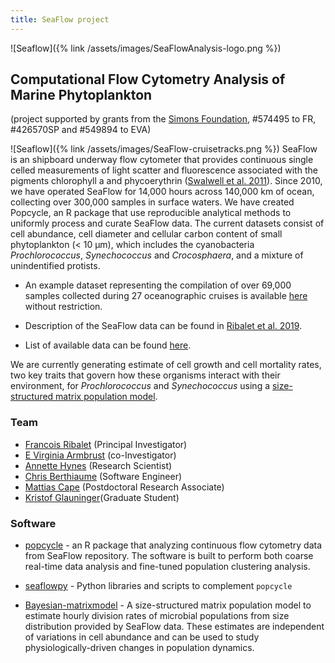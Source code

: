 ```yaml
---
title: SeaFlow project
---
```

![Seaflow]({% link /assets/images/SeaFlowAnalysis-logo.png %})

## Computational Flow Cytometry Analysis of Marine Phytoplankton

(project supported by grants from the [Simons Foundation](https://www.simonsfoundation.org/life-sciences/microbial-oceanography/), #574495 to FR, #426570SP and #549894 to EVA)

![Seaflow]({% link /assets/images/SeaFlow-cruisetracks.png %})
SeaFlow is an shipboard underway flow cytometer that provides continuous single celled measurements of light scatter and fluorescence associated with the pigments chlorophyll a and phycoerythrin ([Swalwell et al. 2011](https://doi.org/10.4319/lom.2011.9.466)). Since 2010, we have operated SeaFlow for 14,000 hours across 140,000 km of ocean, collecting over 300,000 samples in surface waters. We have created Popcycle, an R package that use reproducible analytical methods to uniformly process and curate SeaFlow data. The current datasets consist of cell abundance, cell diameter and cellular carbon content of small phytoplankton (< 10 μm), which includes the cyanobacteria <i>Prochlorococcus</i>, <i>Synechococcus</i> and <i>Crocosphaera</i>, and a mixture of unindentified protists.

* An example dataset representing the compilation of over 69,000 samples collected during 27 oceanographic cruises is available [here](http://doi.org/10.5281/zenodo.2678021) without restriction.

* Description of the SeaFlow data can be found in [Ribalet et al. 2019](https://doi.org/10.1038/s41597-019-0292-2).

* List of available data can be found [here](https://docs.google.com/spreadsheets/d/e/2PACX-1vT76VR2_VAulc6caxklUqOTOj_7EEnNJiFlHqaD1fC7Pc_zqw5i7wwcQUcDa8dtALZXoVHt2t0mdPS5/pubhtml).

We are currently generating estimate of cell growth and cell mortality rates, two key traits that govern how these organisms interact with their environment, for <i>Prochlorococcus</i> and <i>Synechococcus</i> using a [size-structured matrix population model](https://github.com/fribalet/Bayesian-matrixmodel).

### Team
- [Francois Ribalet](https://armbrustlab.ocean.washington.edu/people/ribalet/) (Principal Investigator)
- [E Virginia Armbrust](https://armbrustlab.ocean.washington.edu/people/armbrust/) (co-Investigator)
- [Annette Hynes](https://armbrustlab.ocean.washington.edu/people/hynes/) (Research Scientist)
- [Chris Berthiaume](https://armbrustlab.ocean.washington.edu/people/beethiaume/) (Software Engineer)
- [Mattias Cape](https://armbrustlab.ocean.washington.edu/people/cape/) (Postdoctoral Research Associate)
- [Kristof Glauninger](https://www.stat.washington.edu/person/kristof-glauninger)(Graduate Student)

### Software
* [popcycle](https://github.com/uwescience/popcycle) - an R package that analyzing continuous flow cytometry data from SeaFlow repository. The software is built to perform both coarse real-time data analysis and fine-tuned population clustering analysis.

* [seaflowpy](https://github.com/armbrustlab/seaflowpy) - Python libraries and scripts to complement ```popcycle```

* [Bayesian-matrixmodel](https://github.com/fribalet/Bayesian-matrixmodel) - A size-structured matrix population model to estimate hourly division rates of microbial populations from size distribution provided by SeaFlow data. These estimates are independent of variations in cell abundance and can be used to study physiologically-driven changes in population dynamics.
